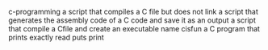 c-programming
a script that compiles a C file but does not link
a script that generates the assembly code of a C code and save it as an output
a script that compile a Cfile and create an executable name cisfun
a C program that prints exactly
read puts
print
